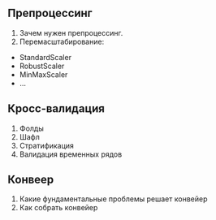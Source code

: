 ## Препроцессинг

1. Зачем нужен препроцессинг.
2. Перемасштабирование:
  - StandardScaler
  - RobustScaler
  - MinMaxScaler
  - ...

## Кросс-валидация

1. Фолды
2. Шафл
3. Стратификация
4. Валидация временных рядов

## Конвеер

1. Какие фундаментальные проблемы решает конвейер
2. Как собрать конвейер
